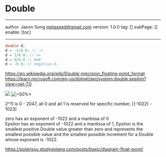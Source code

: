 # Double
---
author: Jason Song <metaseed@gmail.com>
version: 1.0.0
tag: []
subPage: []
enable: [toc]

---
```cs
double d;
d = -1/0.0; // -∞
d = 1/0.0; // +∞
d = 0/0.0 // NaN
d = -0.0; // negative 0;
```
https://en.wikipedia.org/wiki/Double-precision_floating-point_format
https://learn.microsoft.com/en-us/dotnet/api/system.double.epsilon?view=net-7.0

![](https://upload.wikimedia.org/wikipedia/commons/thumb/a/a9/IEEE_754_Double_Floating_Point_Format.svg/618px-IEEE_754_Double_Floating_Point_Format.svg.png)
![=50%*](https://wikimedia.org/api/rest_v1/media/math/render/svg/61345d47f069d645947b9c0ab676c75551f1b188)

2^11 is 0 - 2047,  all 0 and all 1 is reserved for specific number, [(-1022) - 1023] 

zero has an exponent of -1022 and a mantissa of 0  
 Epsilon has an exponent of -1022 and a mantissa of 1,  Epsilon is the smallest positive Double value greater than zero and represents the smallest possible value and the smallest possible increment for a Double whose exponent is -1022.
 
 https://polarisxu.studygolang.com/posts/basic/diagram-float-point/